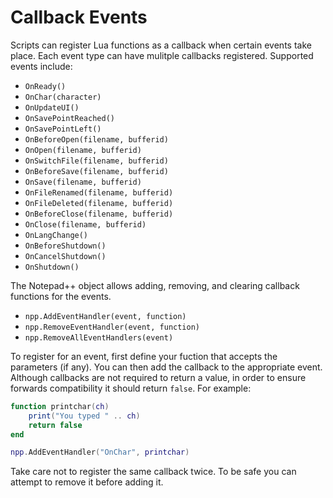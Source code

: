 # Callback Events
Scripts can register Lua functions as a callback when certain events take place. Each event type can have mulitple callbacks registered. Supported events include:

- `OnReady()`
- `OnChar(character)`
- `OnUpdateUI()`
- `OnSavePointReached()`
- `OnSavePointLeft()`
- `OnBeforeOpen(filename, bufferid)`
- `OnOpen(filename, bufferid)`
- `OnSwitchFile(filename, bufferid)`
- `OnBeforeSave(filename, bufferid)`
- `OnSave(filename, bufferid)`
- `OnFileRenamed(filename, bufferid)`
- `OnFileDeleted(filename, bufferid)`
- `OnBeforeClose(filename, bufferid)`
- `OnClose(filename, bufferid)`
- `OnLangChange()`
- `OnBeforeShutdown()`
- `OnCancelShutdown()`
- `OnShutdown()`

The Notepad++ object allows adding, removing, and clearing callback functions for the events. 

- `npp.AddEventHandler(event, function)`
- `npp.RemoveEventHandler(event, function)`
- `npp.RemoveAllEventHandlers(event)`

To register for an event, first define your fuction that accepts the parameters (if any). You can then add the callback to the appropriate event. Although callbacks are not required to return a value, in order to ensure forwards compatibility it should return `false`. For example:

```lua
function printchar(ch)
    print("You typed " .. ch)
    return false
end

npp.AddEventHandler("OnChar", printchar)
```

Take care not to register the same callback twice. To be safe you can attempt to remove it before adding it.
